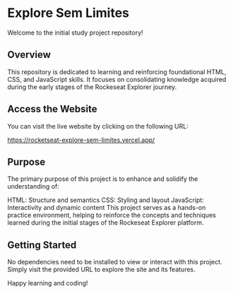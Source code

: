 # Explore Sem Limites

Welcome to the initial study project repository!

## Overview
This repository is dedicated to learning and reinforcing foundational HTML, CSS, and JavaScript skills. It focuses on consolidating knowledge acquired during the early stages of the Rockeseat Explorer journey.

## Access the Website
You can visit the live website by clicking on the following URL:

https://rocketseat-explore-sem-limites.vercel.app/

## Purpose
The primary purpose of this project is to enhance and solidify the understanding of:

HTML: Structure and semantics
CSS: Styling and layout
JavaScript: Interactivity and dynamic content
This project serves as a hands-on practice environment, helping to reinforce the concepts and techniques learned during the initial stages of the Rockeseat Explorer platform.

## Getting Started
No dependencies need to be installed to view or interact with this project. Simply visit the provided URL to explore the site and its features.

Happy learning and coding!
